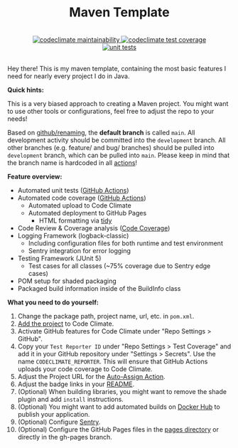 <div align="center">
    <h1>Maven Template</h1>
    <br>
    <a href="https://codeclimate.com/github/niklas2810/maven-template/maintainability">
        <img alt="codeclimate maintainability" src="https://api.codeclimate.com/v1/badges/32b02cdb535c901f3280/maintainability" />
    </a>
    <a href="https://codeclimate.com/github/niklas2810/maven-template/test_coverage">
        <img alt="codeclimate test coverage" src="https://api.codeclimate.com/v1/badges/32b02cdb535c901f3280/test_coverage" />
    </a>
    <br>
    <a href="https://github.com/niklas2810/maven-template/actions?query=workflow%3A%22Unit+Tests%22">
        <img alt="unit tests" src="https://img.shields.io/github/workflow/status/niklas2810/maven-template/Unit%20Tests?logo=GitHub&style=flat-square"/></a>
    <br>
    <br>   
</div> 

Hey there! This is my maven template, containing the most
basic features I need for nearly every project I do in Java.

**Quick hints:**

This is a very biased approach to creating a Maven project. You might want to use other tools
or configurations, feel free to adjust the repo to your needs!

Based on [github/renaming](https://github.com/github/renaming), the **default branch** is called `main`.
All development activity should be committed into the `development` branch. All other branches
(e.g. feature/ and bug/ branches) should be pulled into `development` branch, which can be pulled
into `main`. Please keep in mind that the branch name is hardcoded in all [actions](.github/workflows)!

**Feature overview:**

- Automated unit tests ([GitHub Actions](.github/workflows/testing.yml))
- Automated code coverage ([GitHub Actions](.github/workflows/coverage.yml))
    - Automated upload to Code Climate
    - Automated deployment to GitHub Pages
        - HTML formatting via [tidy](http://www.html-tidy.org/)
- Code Review & Coverage analysis ([Code Coverage](https://codeclimate.com/quality/))
- Logging Framework (logback-classic)
    - Including configuration files for both runtime and test environment
    - Sentry integration for error logging
-  Testing Framework (JUnit 5)
    - Test cases for all classes (~75% coverage due to Sentry edge cases) 
- POM setup for shaded packaging
- Packaged build information inside of the BuildInfo class 

**What you need to do yourself:**

1. Change the package path, project name, url, etc. in `pom.xml`.
2. [Add the project](https://codeclimate.com/github/repos/new) to Code Climate.
3. Activate GitHub features for Code Climate under "Repo Settings > GitHub".
4. Copy your `Test Reporter ID` under "Repo Settings > Test Coverage" and add it in
your GitHub repository under "Settings > Secrets". Use the name `CODECLIMATE_REPORTER`.
This will ensure that GitHub Actions uploads your code coverage to Code Climate.
5. Adjust the Project URL for the [Auto-Assign Action](.github/workflows/assign.yml).
6. Adjust the badge links in your [README](README.md).
7. (Optional) When building libraries, you might want to remove the shade plugin and add `install`
instructions.
8. (Optional) You might want to add automated builds on [Docker Hub](https://hub.docker.com) to 
publish your application.
9. (Optional) Configure [Sentry](https://sentry.io).
10. (Optional) Configure the GitHub Pages files in the [pages directory](pages) or directly in the
gh-pages branch.
